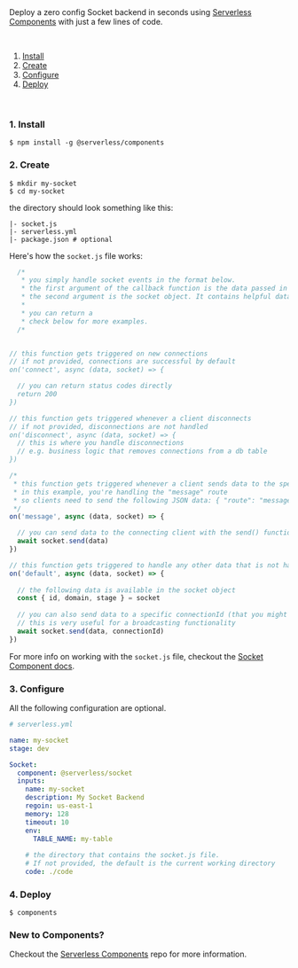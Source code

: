 &nbsp;

Deploy a zero config Socket backend in seconds using [Serverless Components](https://github.com/serverless/components) with just a few lines of code.

&nbsp;

1. [Install](#1-install)
2. [Create](#2-create)
3. [Configure](#3-configure)
4. [Deploy](#4-deploy)

&nbsp;


### 1. Install

```
$ npm install -g @serverless/components
```

### 2. Create

```
$ mkdir my-socket
$ cd my-socket
```

the directory should look something like this:


```
|- socket.js
|- serverless.yml
|- package.json # optional

```

Here's how the `socket.js` file works:

```js
  /*
   * you simply handle socket events in the format below.
   * the first argument of the callback function is the data passed in from the client
   * the second argument is the socket object. It contains helpful data and methods.
   * 
   * you can return a 
   * check below for more examples.
  /*


// this function gets triggered on new connections
// if not provided, connections are successful by default
on('connect', async (data, socket) => {

  // you can return status codes directly
  return 200
})

// this function gets triggered whenever a client disconnects
// if not provided, disconnections are not handled
on('disconnect', async (data, socket) => {
  // this is where you handle disconnections
  // e.g. business logic that removes connections from a db table
})

/*
 * this function gets triggered whenever a client sends data to the specified route
 * in this example, you're handling the "message" route
 * so clients need to send the following JSON data: { "route": "message", "data": { "foo": "bar" } }
 */
on('message', async (data, socket) => {

  // you can send data to the connecting client with the send() function
  await socket.send(data)
})

// this function gets triggered to handle any other data that is not handled above
on('default', async (data, socket) => {
  
  // the following data is available in the socket object
  const { id, domain, stage } = socket
  
  // you can also send data to a specific connectionId (that you might have saved in a table)
  // this is very useful for a broadcasting functionality
  await socket.send(data, connectionId)
})
```

For more info on working with the `socket.js` file, checkout the [Socket Component docs](https://github.com/serverless-components/socket).

### 3. Configure

All the following configuration are optional.

```yml
# serverless.yml

name: my-socket
stage: dev

Socket:
  component: @serverless/socket
  inputs:
    name: my-socket
    description: My Socket Backend
    regoin: us-east-1
    memory: 128
    timeout: 10
    env:
      TABLE_NAME: my-table
    
    # the directory that contains the socket.js file.
    # If not provided, the default is the current working directory
    code: ./code


```

### 4. Deploy

```
$ components
```

### New to Components?

Checkout the [Serverless Components](https://github.com/serverless/components) repo for more information.
